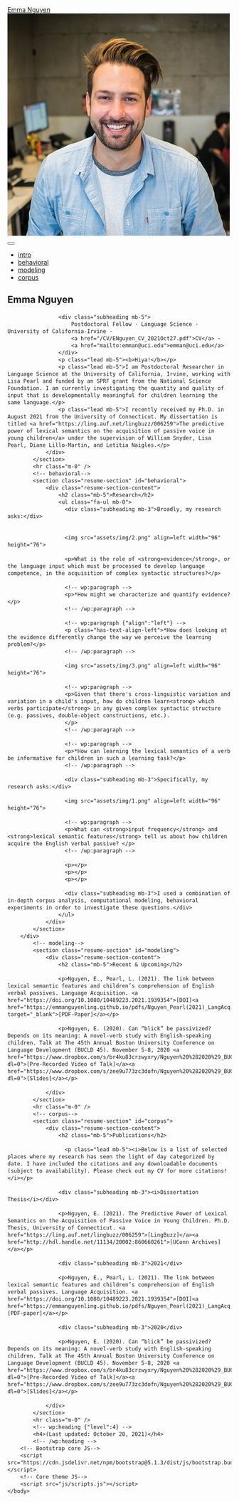 <html lang="en">
    <head>
        <meta charset="utf-8" />
        <meta name="viewport" content="width=device-width, initial-scale=1, shrink-to-fit=no" />
        <meta name="description" content="" />
        <meta name="author" content="" />
        <title>Emma Nguyen, PhD - emman [at] uci [dot] edu</title>
        <link rel="icon" type="image/x-icon" href="assets/img/favicon.ico" />
        <!-- Font Awesome icons (free version)-->
        <script src="https://use.fontawesome.com/releases/v5.15.4/js/all.js" crossorigin="anonymous"></script>
        <!-- Google fonts-->
        <link href="https://fonts.googleapis.com/css?family=Saira+Extra+Condensed:500,700" rel="stylesheet" type="text/css" />
        <link href="https://fonts.googleapis.com/css?family=Muli:400,400i,800,800i" rel="stylesheet" type="text/css" />
        <!-- Core theme CSS (includes Bootstrap)-->
        <link href="css/styles.css" rel="stylesheet" />
    </head>
    <body id="page-top">
        <!-- Navigation-->
        <nav class="navbar navbar-expand-lg navbar-dark bg-primary fixed-top" id="sideNav">
            <a class="navbar-brand js-scroll-trigger" href="#page-top">
                <span class="d-block d-lg-none">Emma Nguyen</span>
                <span class="d-none d-lg-block"><img class="img-fluid img-profile rounded-circle mx-auto mb-2" src="assets/img/profile.jpg" alt="..." /></span>
            </a>
            <button class="navbar-toggler" type="button" data-bs-toggle="collapse" data-bs-target="#navbarResponsive" aria-controls="navbarResponsive" aria-expanded="false" aria-label="Toggle navigation"><span class="navbar-toggler-icon"></span></button>
            <div class="collapse navbar-collapse" id="navbarResponsive">
                <ul class="navbar-nav">
                    <li class="nav-item"><a class="nav-link js-scroll-trigger" href="#intro">intro</a></li> 
                    <li class="nav-item"><a class="nav-link js-scroll-trigger" href="#behavioral">behavioral</a></li>
                    <li class="nav-item"><a class="nav-link js-scroll-trigger" href="#modeling">modeling</a></li>
                    <li class="nav-item"><a class="nav-link js-scroll-trigger" href="#corpus">corpus</a></li>
                </ul>
            </div>
        </nav>
        <!-- Page Content-->
        <div class="container-fluid p-0">
            <!-- intro-->
            <section class="resume-section" id="intro">
                <div class="resume-section-content">
                    <h1 class="mb-0">
                        Emma
                        <span class="text-primary">Nguyen</span>
                    </h1>

                    <div class="subheading mb-5">
                        Postdoctoral Fellow · Language Science · University of California-Irvine ·
                        <a href="/CV/ENguyen_CV_2021Oct27.pdf">CV</a> ·
                        <a href="mailto:emman@uci.edu">emman@uci.edu</a>
                    </div>
                    <p class="lead mb-5"><b>Hiya!</b></p>
                    <p class="lead mb-5">I am Postdoctoral Researcher in Language Science at the University of California, Irvine, working with Lisa Pearl and funded by an SPRF grant from the National Science Foundation. I am currently investigating the quantity and quality of input that is developmentally meaningful for children learning the same language.</p>
                    <p class="lead mb-5">I recently received my Ph.D. in August 2021 from the University of Connecticut. My dissertation is titled <a href="https://ling.auf.net/lingbuzz/006259">The predictive power of lexical semantics on the acquisition of passive voice in young children</a> under the supervision of William Snyder, Lisa Pearl, Diane Lillo-Martin, and Letitia Naigles.</p>
                </div>
            </section>
            <hr class="m-0" />
            <!-- behavioral-->
            <section class="resume-section" id="behavioral">
                <div class="resume-section-content">
                    <h2 class="mb-5">Research</h2>
                    <ul class="fa-ul mb-0">
                      <div class="subheading mb-3">Broadly, my research asks:</div>


                      <img src="assets/img/2.png" align=left width="96" height="76">

                      <p>What is the role of <strong>evidence</strong>, or the language input which must be processed to develop language competence, in the acquisition of complex syntactic structures?</p>

                      <!-- wp:paragraph -->
                      <p>*How might we characterize and quantify evidence?</p>
                      <!-- /wp:paragraph -->

                      <!-- wp:paragraph {"align":"left"} -->
                      <p class="has-text-align-left">*How does looking at the evidence differently change the way we perceive the learning problem?</p>
                      <!-- /wp:paragraph -->

                      <img src="assets/img/3.png" align=left width="96" height="76">

                      <!-- wp:paragraph -->
                      <p>Given that there's cross-linguistic variation and variation in a child's input, how do children learn<strong> which verbs participate</strong> in any given complex syntactic structure (e.g. passives, double-object constructions, etc.).
                      </p>
                      <!-- /wp:paragraph -->

                      <!-- wp:paragraph -->
                      <p>*How can learning the lexical semantics of a verb be informative for children in such a learning task?</p>
                      <!-- /wp:paragraph -->

                      <div class="subheading mb-3">Specifically, my research asks:</div>

                      <img src="assets/img/1.png" align=left width="96" height="76">

                      <!-- wp:paragraph -->
                      <p>What can <strong>input frequency</strong> and <strong>lexical semantic features</strong> tell us about how children acquire the English verbal passive? </p>
                      <!-- /wp:paragraph -->

                      <p></p>
                      <p></p>
                      <p></p>

                      <div class="subheading mb-3">I used a combination of in-depth corpus analysis, computational modeling, behavioral experiments in order to investigate these questions.</div>
                    </ul>
                </div>
            </section>
        </div>
            <!-- modeling-->
            <section class="resume-section" id="modeling">
                <div class="resume-section-content">
                    <h2 class="mb-5">Recent & Upcoming</h2>

                    <p>Nguyen, E., Pearl, L. (2021). The link between lexical semantic features and children’s comprehension of English verbal passives. Language Acquisition. <a href="https://doi.org/10.1080/10489223.2021.1939354">[DOI]<a href="https://emmanguyenling.github.io/pdfs/Nguyen_Pearl(2021)_LangAcq.pdf" target="_blank">[PDF-Paper]</a></p>

                    <p>Nguyen, E. (2020). Can “blick” be passivized? Depends on its meaning: A novel-verb study with English-speaking children. Talk at The 45th Annual Boston University Conference on Language Development (BUCLD 45). November 5-8, 2020 <a href="https://www.dropbox.com/s/br4ku83crzwyxry/Nguyen%20%282020%29_BUCLD%20Talk.mov?dl=0">[Pre-Recorded Video of Talk]</a><a href="https://www.dropbox.com/s/zee9u773zc3dofn/Nguyen%20%282020%29_BUCLD%20Slides.pdf?dl=0">[Slides]</a></p>

                </div>
            </section>
            <hr class="m-0" />
            <!-- corpus-->
            <section class="resume-section" id="corpus">
                <div class="resume-section-content">
                    <h2 class="mb-5">Publications</h2>

                      <p class="lead mb-5"><i>Below is a list of selected places where my research has seen the light of day categorized by date. I have included the citations and any downloadable documents (subject to availability). Please check out my CV for more citations!</i></p>

                    <div class="subheading mb-3"><i>Dissertation Thesis</i></div>

                    <p>Nguyen, E. (2021). The Predictive Power of Lexical Semantics on the Acquisition of Passive Voice in Young Children. Ph.D. Thesis, University of Connecticut. <a href="https://ling.auf.net/lingbuzz/006259">[LingBuzz]</a><a href="http://hdl.handle.net/11134/20002:860660261">[UConn Archives]</a></p>

                    <div class="subheading mb-3">2021</div>

                    <p>Nguyen, E., Pearl, L. (2021). The link between lexical semantic features and children’s comprehension of English verbal passives. Language Acquisition. <a href="https://doi.org/10.1080/10489223.2021.1939354">[DOI]<a href="https://emmanguyenling.github.io/pdfs/Nguyen_Pearl(2021)_LangAcq.pdf">[PDF-paper]</a></p>

                    <div class="subheading mb-3">2020</div>

                    <p>Nguyen, E. (2020). Can “blick” be passivized? Depends on its meaning: A novel-verb study with English-speaking children. Talk at The 45th Annual Boston University Conference on Language Development (BUCLD 45). November 5-8, 2020 <a href="https://www.dropbox.com/s/br4ku83crzwyxry/Nguyen%20%282020%29_BUCLD%20Talk.mov?dl=0">[Pre-Recorded Video of Talk]</a><a href="https://www.dropbox.com/s/zee9u773zc3dofn/Nguyen%20%282020%29_BUCLD%20Slides.pdf?dl=0">[Slides]</a></p>

                </div>
            </section>
            <hr class="m-0" />
            <!-- wp:heading {"level":4} -->
            <h4>(Last updated: October 28, 2021)</h4>
            <!-- /wp:heading -->
        <!-- Bootstrap core JS-->
        <script src="https://cdn.jsdelivr.net/npm/bootstrap@5.1.3/dist/js/bootstrap.bundle.min.js"></script>
        <!-- Core theme JS-->
        <script src="js/scripts.js"></script>
    </body>
</html>
